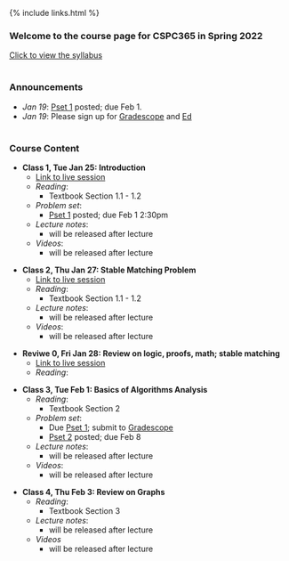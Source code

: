   
{% include links.html %}

### Welcome to the course page for CSPC365 in Spring 2022

[Click to view the syllabus]() 

<h1></h1>

### Announcements
  
* *Jan 19*: [Pset 1](/psets) posted; due Feb 1.
* *Jan 19*: Please sign up for [Gradescope](https://www.gradescope.com/login) and [Ed]()

<h1></h1>

### Course Content

* **Class 1, Tue Jan 25: Introduction**
  * [Link to live session](https://yale.zoom.us/my/wibisono)
  * *Reading*: 
    * Textbook Section 1.1 - 1.2
  * *Problem set*: 
    * [Pset 1](/psets) posted; due Feb 1 2:30pm
  * *Lecture notes*:
    * will be released after lecture
  * *Videos*:
    * will be released after lecture
 
 <p></p>
  
* **Class 2, Thu Jan 27: Stable Matching Problem**
  * [Link to live session](https://yale.zoom.us/my/wibisono)
  * *Reading*: 
    * Textbook Section 1.1 - 1.2
  * *Lecture notes*:
    * will be released after lecture
  * *Videos*:
    * will be released after lecture
 
 <p></p>

* **Reviwe 0, Fri Jan 28: Review on logic, proofs, math; stable matching**
  * [Link to live session](https://yale.zoom.us/my/wibisono)
  *  *Reading*: 
  
 
 <p></p>
 
* **Class 3, Tue Feb 1: Basics of Algorithms Analysis**
  * *Reading*: 
    * Textbook Section 2
  * *Problem set*: 
    * Due [Pset 1](/psets); submit to [Gradescope](https://www.gradescope.com/login)
    * [Pset 2](/psets) posted; due Feb 8
  * *Lecture notes*:
    * will be released after lecture
  * *Videos*:
    * will be released after lecture
 
 <p></p>
 
 * **Class 4, Thu Feb 3: Review on Graphs**
   * *Reading*: 
     * Textbook Section 3
   * *Lecture notes*:
     * will be released after lecture
   * *Videos*
     * will be released after lecture

 <p></p>


